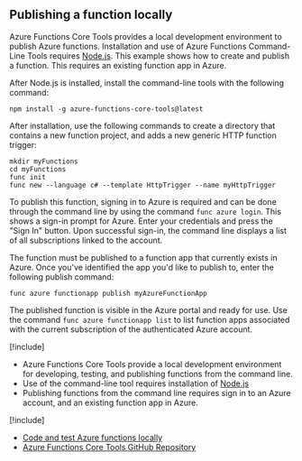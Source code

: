 ## Publishing a function locally

Azure Functions Core Tools provides a local development environment to publish Azure functions. Installation and use of Azure Functions Command-Line Tools requires [Node.js](https://nodejs.org/). This example shows how to create and publish a function. This requires an existing function app in Azure.

After Node.js is installed, install the command-line tools with the following command:

```
npm install -g azure-functions-core-tools@latest
```

After installation, use the following commands to create a directory that contains a new function project, and adds a new generic HTTP function trigger:

```
mkdir myFunctions
cd myFunctions
func init
func new --language c# --template HttpTrigger --name myHttpTrigger
```

To publish this function, signing in to Azure is required and can be done through the command line by using the command `func azure login`. This shows a sign-in prompt for Azure. Enter your credentials and press the "Sign In" button. Upon successful sign-in, the command line displays a list of all subscriptions linked to the account. 

The function must be published to a function app that currently exists in Azure. Once you've identified the app you'd like to publish to, enter the following publish command:

```
func azure functionapp publish myAzureFunctionApp
```

The published function is visible in the Azure portal and ready for use. Use the command `func azure functionapp list` to list function apps associated with the current subscription of the authenticated Azure account.

[!include[](../includes/takeaways-heading.md)]

- Azure Functions Core Tools provide a local development environment for developing, testing, and publishing functions from the command line.
- Use of the command-line tool requires installation of [Node.js](https://nodejs.org/)
- Publishing functions from the command line requires sign in to an Azure account, and an existing function app in Azure.

[!include[](../includes/read-more-heading.md)]

- [Code and test Azure functions locally](https://docs.microsoft.com/azure/azure-functions/functions-run-local)
- [Azure Functions Core Tools GitHub Repository](https://github.com/Azure/azure-functions-core-tools)